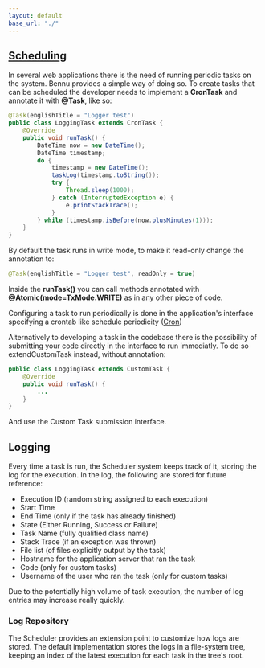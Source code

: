 ```yaml
---
layout: default
base_url: "./"
---
```



## [**Scheduling**](./scheduling.md)

In several web applications there is the need of running periodic tasks on the system. Bennu provides a simple way of doing so. To create tasks that can be scheduled the developer needs to implement a **CronTask** and annotate it with **@Task**, like so:

```java
@Task(englishTitle = "Logger test")
public class LoggingTask extends CronTask {
    @Override
    public void runTask() {
        DateTime now = new DateTime();
        DateTime timestamp;
        do {
            timestamp = new DateTime();
            taskLog(timestamp.toString());
            try {
                Thread.sleep(1000);
            } catch (InterruptedException e) {
                e.printStackTrace();
            }
        } while (timestamp.isBefore(now.plusMinutes(1)));
    }
}
```

By default the task runs in write mode, to make it read-only change the annotation to:

```java
@Task(englishTitle = "Logger test", readOnly = true)
```

Inside the **runTask()** you can call methods annotated with **@Atomic(mode=TxMode.WRITE)** as in any other piece of code.

Configuring a task to run periodically is done in the application's interface specifying a crontab like schedule periodicity ([Cron](http://en.wikipedia.org/wiki/Cron))

Alternatively to developing a task in the codebase there is the possibility of submitting your code directly in the interface to run immediatly. To do so extendCustomTask instead, without annotation:

```java
public class LoggingTask extends CustomTask {
    @Override
    public void runTask() {
        ...
    }
}
```
And use the Custom Task submission interface.

## Logging
Every time a task is run, the Scheduler system keeps track of it, storing the log for the execution. In the log, the following are stored for future reference:

+ Execution ID (random string assigned to each execution)
+ Start Time
+ End Time (only if the task has already finished)
+ State (Either Running, Success or Failure)
+ Task Name (fully qualified class name)
+ Stack Trace (if an exception was thrown)
+ File list (of files explicitly output by the task)
+ Hostname for the application server that ran the task
+ Code (only for custom tasks)
+ Username of the user who ran the task (only for custom tasks)

Due to the potentially high volume of task execution, the number of log entries may increase really quickly.

### Log Repository
The Scheduler provides an extension point to customize how logs are stored. The default implementation stores the logs in a file-system tree, keeping an index of the latest execution for each task in the tree's root.

